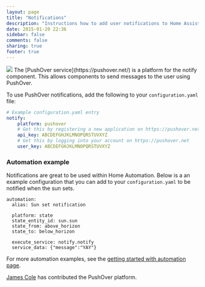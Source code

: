 ```yaml
---
layout: page
title: "Notifications"
description: "Instructions how to add user notifications to Home Assistant."
date: 2015-01-20 22:36
sidebar: false
comments: false
sharing: true
footer: true
---
```


<img src='/images/supported_brands/pushover.png' class='brand pull-right' />
The [PushOver service](https://pushover.net/) is a platform for the notify component. This allows components to send messages to the user using PushOver.

To use PushOver notifications, add the following to your `configuration.yaml` file:

```yaml
# Example configuration.yaml entry
notify:
    platform: pushover
    # Get this by registering a new application on https://pushover.net
    api_key: ABCDEFGHJKLMNOPQRSTUVXYZ
    # Get this by logging into your account on https://pushover.net
    user_key: ABCDEFGHJKLMNOPQRSTUVXYZ
```


### Automation example

Notifications are great to be used within Home Automation. Below is a an example configuration that you can add to your `configuration.yaml` to be notified when the sun sets.

```
automation:
  alias: Sun set notification

  platform: state
  state_entity_id: sun.sun
  state_from: above_horizon
  state_to: below_horizon

  execute_service: notify.notify
  service_data: {"message":"YAY"}
```

For more automation examples, see the [getting started with automation page]({{site_root}}/components/automation.html).

[James Cole](https://github.com/jamespcole) has contributed the PushOver platform.
